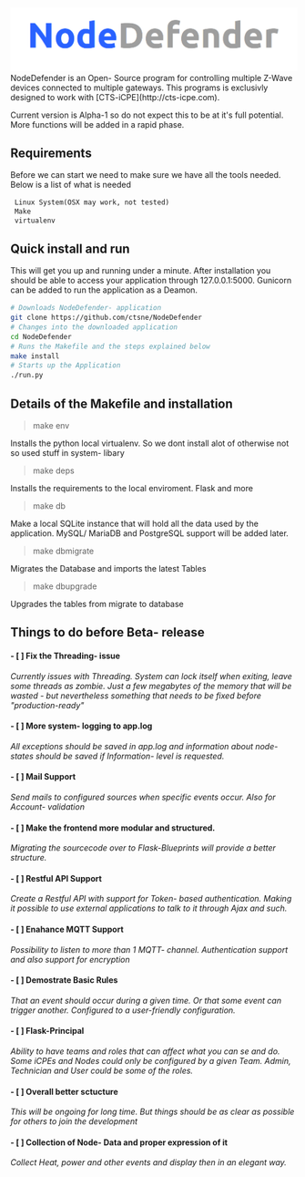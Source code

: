 <img src="logo.png">
NodeDefender is an Open- Source program for controlling multiple Z-Wave devices connected to multiple gateways.
This programs is exclusivly designed to work with [CTS-iCPE](http://cts-icpe.com). 

Current version is Alpha-1 so do not expect this to be at it's full potential. More functions will be added in a rapid phase.

## Requirements
Before we can start we need to make sure we have all the tools needed. Below is a list of what is needed
```
 Linux System(OSX may work, not tested)
 Make
 virtualenv
```
## Quick install and run
This will get you up and running under a minute. After installation you should be able to access your application through 127.0.0.1:5000. Gunicorn can be added to run the application as a Deamon.
```sh
# Downloads NodeDefender- application
git clone https://github.com/ctsne/NodeDefender
# Changes into the downloaded application
cd NodeDefender
# Runs the Makefile and the steps explained below
make install
# Starts up the Application
./run.py
```
## Details of the Makefile and installation

> make env

Installs the python local virtualenv. So we dont install alot of otherwise not so used stuff in system- libary

> make deps

Installs the requirements to the local enviroment. Flask and more

> make db

Make a local SQLite instance that will hold all the data used by the application. MySQL/ MariaDB and PostgreSQL support will be added later.

> make dbmigrate

Migrates the Database and imports the latest Tables

> make dbupgrade

Upgrades the tables from migrate to database


## Things to do before Beta- release
#### - [ ] Fix the Threading- issue

*Currently issues with Threading. System can lock itself when exiting, leave some threads as zombie. Just a few megabytes of the memory that will be wasted - but nevertheless something that needs to be fixed before "production-ready"*

#### - [ ] More system- logging to app.log

*All exceptions should be saved in app.log and information about node- states should be saved if Information- level is requested.*

#### - [ ] Mail Support

*Send mails to configured sources when specific events occur. Also for Account- validation*

#### - [ ] Make the frontend more modular and structured.

*Migrating the sourcecode over to Flask-Blueprints will provide a better structure.*

#### - [ ] Restful API Support

*Create a Restful API with support for Token- based authentication. Making it possible to use external applications to talk to it through Ajax and such.*

#### - [ ] Enahance MQTT Support

*Possibility to listen to more than 1 MQTT- channel. Authentication support and also support for encryption*

#### - [ ] Demostrate Basic Rules

*That an event should occur during a given time. Or that some event can trigger another. Configured to a user-friendly configuration.*

#### - [ ] Flask-Principal

*Ability to have teams and roles that can affect what you can se and do. Some iCPEs and Nodes could only be configured by a given Team. Admin, Technician and User could be some of the roles.*

#### - [ ] Overall better sctucture
 
*This will be ongoing for long time. But things should be as clear as possible for others to join the development*

#### - [ ] Collection of Node- Data and proper expression of it

*Collect Heat, power and other events and display then in an elegant way.*
